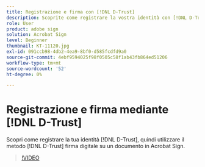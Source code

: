 ```yaml
---
title: Registrazione e firma con [!DNL D-Trust]
description: Scoprite come registrare la vostra identità con [!DNL D-Trust], quindi utilizzate la firma digitale [!DNL D-Trust] su un documento in Acrobat Sign
role: User
product: adobe sign
solution: Acrobat Sign
level: Beginner
thumbnail: KT-11120.jpg
exl-id: 091ccb98-4db2-4ea9-8bf0-d585fcdfd9a0
source-git-commit: 4ebf9594025f98f0505c58f1ab43fb864ed51206
workflow-type: tm+mt
source-wordcount: '52'
ht-degree: 0%

---
```


# Registrazione e firma mediante [!DNL D-Trust]

Scopri come registrare la tua identità [!DNL D-Trust], quindi utilizzare il metodo [!DNL D-Trust] firma digitale su un documento in Acrobat Sign.

>[!VIDEO](https://video.tv.adobe.com/v/3410193?quality=12&learn=on&hidetitle=true)
